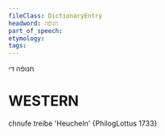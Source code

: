 ```yaml
---
fileClass: DictionaryEntry
headword: חנופֿה
part_of_speech: 
etymology: 
tags: 
---
```

חנופֿה
די

WESTERN
========

chnufe treibe 'Heucheln' {PhilogLottus 1733}